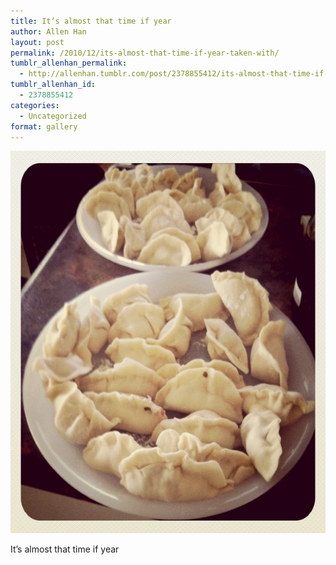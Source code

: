 ```yaml
---
title: It’s almost that time if year
author: Allen Han
layout: post
permalink: /2010/12/its-almost-that-time-if-year-taken-with/
tumblr_allenhan_permalink:
  - http://allenhan.tumblr.com/post/2378855412/its-almost-that-time-if-year-taken-with
tumblr_allenhan_id:
  - 2378855412
categories:
  - Uncategorized
format: gallery
---
```

[<img class="alignnone size-full wp-image-509" alt="tumblr_ldp521sZQd1qzkacto1_" src="/images/uploads/2013/03/tumblr_ldp521sZQd1qzkacto1_.jpg" width="612" height="612" />][1]

It’s almost that time if year

 [1]: /images/uploads/2013/03/tumblr_ldp521sZQd1qzkacto1_.jpg
